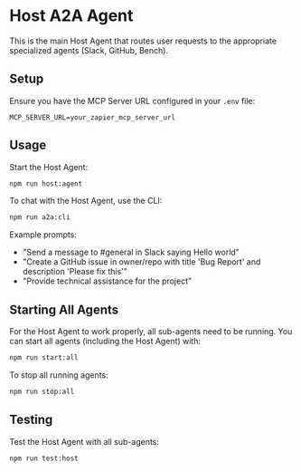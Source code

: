 # Host A2A Agent

This is the main Host Agent that routes user requests to the appropriate specialized agents (Slack, GitHub, Bench).

## Setup

Ensure you have the MCP Server URL configured in your `.env` file:
```
MCP_SERVER_URL=your_zapier_mcp_server_url
```

## Usage

Start the Host Agent:

```bash
npm run host:agent
```

To chat with the Host Agent, use the CLI:

```bash
npm run a2a:cli
```

Example prompts:
- "Send a message to #general in Slack saying Hello world"
- "Create a GitHub issue in owner/repo with title 'Bug Report' and description 'Please fix this'"
- "Provide technical assistance for the project"

## Starting All Agents

For the Host Agent to work properly, all sub-agents need to be running. You can start all agents (including the Host Agent) with:

```bash
npm run start:all
```

To stop all running agents:

```bash
npm run stop:all
```

## Testing

Test the Host Agent with all sub-agents:

```bash
npm run test:host
```

